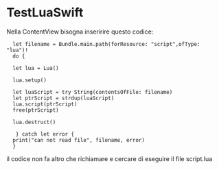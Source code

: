 # TestLuaSwift
Nella ContentView bisogna inseririre questo codice:


                             
      let filename = Bundle.main.path(forResource: "script",ofType: "lua")!
      do {

      let lua = Lua()

      lua.setup()

      let luaScript = try String(contentsOfFile: filename)
      let ptrScript = strdup(luaScript)
      lua.script(ptrScript)
      free(ptrScript)

      lua.destruct()

       } catch let error {
      print("can not read file", filename, error)
      }


il codice non fa altro che richiamare e cercare di eseguire il file script.lua
